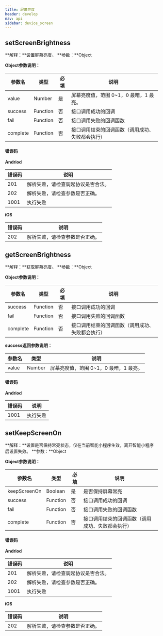 ```yaml
---
title: 屏幕亮度
header: develop
nav: api
sidebar: device_screen
---
```


setScreenBrightness
---
**解释：**设置屏幕亮度。
**参数：**Object

**Object参数说明：**

|参数名 |类型  |必填  |说明|
|---- | ---- | ---- |---- |
|value |Number | 是  | 屏幕亮度值，范围 0~1，0 最暗，1 最亮。|
|success| Function  |  否  | 接口调用成功的回调|
|fail  |  Function  |  否 |  接口调用失败的回调函数|
|complete  |  Function |   否 |  接口调用结束的回调函数（调用成功、失败都会执行）|

#### 错误码

**Andriod**

|错误码|说明|
|--|--|
|201|解析失败，请检查调起协议是否合法。|
|202|解析失败，请检查参数是否正确。|
|1001|执行失败|

**iOS**

|错误码|说明|
|--|--|
|202|解析失败，请检查参数是否正确。|

getScreenBrightness
---
**解释：**获取屏幕亮度。
**参数：**Object

**Object参数说明：**

|参数名 |类型  |必填  |说明|
|---- | ---- | ---- |---- |
|success| Function  |  否  | 接口调用成功的回调|
|fail  |  Function  |  否 |  接口调用失败的回调函数|
|complete  |  Function |   否 |  接口调用结束的回调函数（调用成功、失败都会执行）|

**success返回参数说明：**

|参数名 |类型  |说明|
|---- | ---- | ---- |
|value   | Number | 屏幕亮度值，范围 0~1，0 最暗，1 最亮。|

#### 错误码

**Andriod**

|错误码|说明|
|--|--|
|1001|执行失败|

setKeepScreenOn
---
**解释：**设置是否保持常亮状态。仅在当前智能小程序生效，离开智能小程序后设置失效。
**参数：**Object

**Object参数说明：**

|参数名 |类型  |必填  |说明|
|---- | ---- | ---- |---- |
|keepScreenOn |Boolean | 是  | 是否保持屏幕常亮|
|success| Function  |  否  | 接口调用成功的回调|
|fail  |  Function  |  否 |  接口调用失败的回调函数|
|complete  |  Function |   否 |  接口调用结束的回调函数（调用成功、失败都会执行）|


<!-- onUserCaptureScreen
---
**解释：**监听用户主动截屏事件，用户使用系统截屏按键截屏时触发此事件。
**参数：**CALLBACK

**CALLBACK返回参数：**
无
**示例：**

```js
swan.onUserCaptureScreen(function() {
    console.log('用户截屏了')
});
``` -->
#### 错误码

**Andriod**

|错误码|说明|
|--|--|
|201|解析失败，请检查调起协议是否合法。|
|202|解析失败，请检查参数是否正确。|
|1001|执行失败|

**iOS**

|错误码|说明|
|--|--|
|202|解析失败，请检查参数是否正确。|